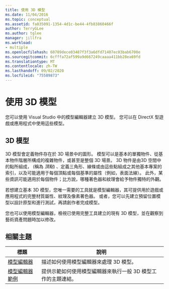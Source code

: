 ```yaml
---
title: 使用 3D 模型
ms.date: 11/04/2016
ms.topic: conceptual
ms.assetid: fa035091-1354-4d1c-be44-4fb83860466f
author: TerryGLee
ms.author: tglee
manager: jillfra
ms.workload:
- multiple
ms.openlocfilehash: 60789dece03487f3f3a6dfd71407ec03bab6700e
ms.sourcegitcommit: 6cfffa72af599a9d667249caaaa411bb28ea69fd
ms.translationtype: MT
ms.contentlocale: zh-TW
ms.lasthandoff: 09/02/2020
ms.locfileid: "75589873"
---
```

# <a name="work-with-3d-models"></a>使用 3D 模型

您可以使用 Visual Studio 中的模型編輯器建立 3D 模型。 您可以在 DirectX 型遊戲或應用程式中使用這些模型。

## <a name="3d-models"></a>3D 模型

3D 模型會定義物件存在於 3D 場景中的圖形。 模型可以是基本的單獨物件、從基本物件階層所構成的複雜物件，或甚至是整個 3D 場景。 3D 物件是由3D 空間中的點所組成， (稱為 *頂點*) 、定義三角形、線條或由這些點組成之其他基本專案的索引，以及可能適用于每個頂點或每個基準的屬性（例如，表面法線）。 此外，某些資訊可能適用於每個物件；比方說，哪種著色器和紋理會給予物件獨特的外觀。

若想建立基本 3D 模型，您唯一需要的工具就是模型編輯器，其可提供用於遊戲或應用程式的完整材質屬性、紋理及像素著色器。 或者，您可以先建立預留位置模型以設計原型和進行測試，再請創作者完成模型。

您也可以使用模型編輯器，檢視已使用完整工具建立的現有 3D 模型，並在觀察到藝術資產問題時加以修改。

## <a name="related-topics"></a>相關主題

|標題|說明|
|-----------|-----------------|
|[模型編輯器](../designers/model-editor.md)|描述如何使用模型編輯器來處理 3D 模型。|
|[模型編輯器範例](../designers/how-to-create-a-basic-3-d-model.md)|提供示範如何使用模型編輯器來執行一般 3D 模型工作的主題連結。|
